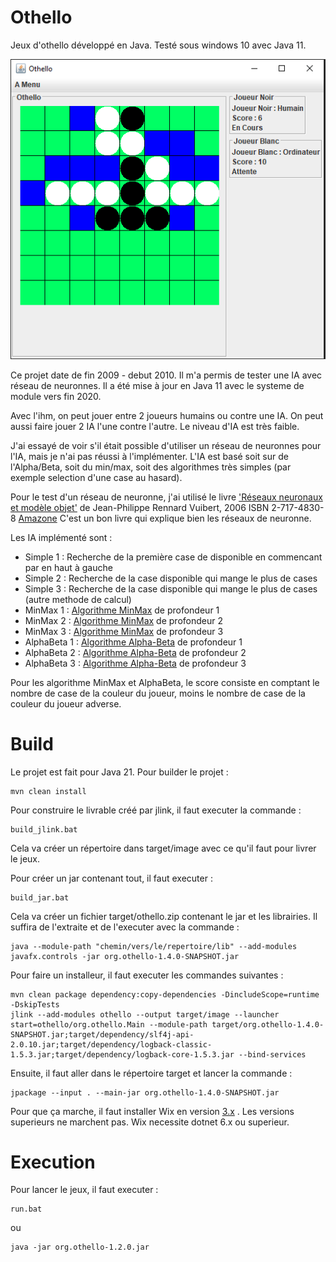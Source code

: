 Othello
=======

Jeux d'othello développé en Java.
Testé sous windows 10 avec Java 11.

![Screenshot](/doc/othello_capture.PNG?raw=true "Exemple org.othello")

Ce projet date de fin 2009 - debut 2010.
Il m'a permis de tester une IA avec réseau de neuronnes.
Il a été mise à jour en Java 11 avec le systeme de module vers fin 2020.

Avec l'ihm, on peut jouer entre 2 joueurs humains ou contre une IA.
On peut aussi faire jouer 2 IA l'une contre l'autre.
Le niveau d'IA est très faible.

J'ai essayé de voir s'il était possible d'utiliser un réseau de neuronnes pour l'IA, mais je n'ai pas réussi à l'implémenter.
L'IA est basé soit sur de l'Alpha/Beta, soit du min/max, soit des algorithmes très simples (par exemple selection d'une case au hasard).

Pour le test d'un réseau de neuronne, j'ai utilisé le livre ['Réseaux neuronaux et modèle objet'](http://www.rennard.org/irn/)
de Jean-Philippe Rennard Vuibert, 2006 ISBN 2-717-4830-8 [Amazone](https://www.amazon.fr/R%C3%A9seaux-neuronaux-introduction-accompagn%C3%A9e-mod%C3%A8le/dp/2711748308)
C'est un bon livre qui explique bien les réseaux de neuronne.

Les IA implémenté sont :
* Simple 1 : Recherche de la première case de disponible en commencant par en haut à gauche
* Simple 2 : Recherche de la case disponible qui mange le plus de cases
* Simple 3 : Recherche de la case disponible qui mange le plus de cases (autre methode de calcul)
* MinMax 1 : [Algorithme MinMax](https://fr.wikipedia.org/wiki/Algorithme_minimax) de profondeur 1
* MinMax 2 : [Algorithme MinMax](https://fr.wikipedia.org/wiki/Algorithme_minimax) de profondeur 2
* MinMax 3 : [Algorithme MinMax](https://fr.wikipedia.org/wiki/Algorithme_minimax) de profondeur 3
* AlphaBeta 1 : [Algorithme Alpha-Beta](https://fr.wikipedia.org/wiki/%C3%89lagage_alpha-b%C3%AAta) de profondeur 1
* AlphaBeta 2 : [Algorithme Alpha-Beta](https://fr.wikipedia.org/wiki/%C3%89lagage_alpha-b%C3%AAta) de profondeur 2
* AlphaBeta 3 : [Algorithme Alpha-Beta](https://fr.wikipedia.org/wiki/%C3%89lagage_alpha-b%C3%AAta) de profondeur 3

Pour les algorithme MinMax et AlphaBeta, le score consiste en comptant le nombre de case de la couleur du joueur, 
moins le nombre de case de la couleur du joueur adverse.

Build
=====
Le projet est fait pour Java 21.
Pour builder le projet :
```shell
mvn clean install
```

Pour construire le livrable créé par jlink, il faut executer la commande :
```shell
build_jlink.bat
```

Cela va créer un répertoire dans target/image avec ce qu'il faut pour livrer le jeux.

Pour créer un jar contenant tout, il faut executer :
```shell
build_jar.bat
```
Cela va créer un fichier target/othello.zip contenant le jar et les librairies.
Il suffira de l'extraite et de l'executer avec la commande :
```shell
java --module-path "chemin/vers/le/repertoire/lib" --add-modules javafx.controls -jar org.othello-1.4.0-SNAPSHOT.jar
```

Pour faire un installeur, il faut executer les commandes suivantes :
```shell
mvn clean package dependency:copy-dependencies -DincludeScope=runtime -DskipTests
jlink --add-modules othello --output target/image --launcher start=othello/org.othello.Main --module-path target/org.othello-1.4.0-SNAPSHOT.jar;target/dependency/slf4j-api-2.0.10.jar;target/dependency/logback-classic-1.5.3.jar;target/dependency/logback-core-1.5.3.jar --bind-services
```
Ensuite, il faut aller dans le répertoire target et lancer la commande :
```shell
jpackage --input . --main-jar org.othello-1.4.0-SNAPSHOT.jar
```
Pour que ça marche, il faut installer Wix en version [3.x](https://github.com/wixtoolset/wix3/releases) . Les versions superieurs ne marchent pas.
Wix necessite dotnet 6.x ou superieur.

Execution
=====

Pour lancer le jeux, il faut executer :
```shell
run.bat
```
ou
```shell
java -jar org.othello-1.2.0.jar
```

